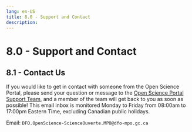 ```yaml
---
lang: en-US
title: 8.0 - Support and Contact
description:
---
```

# 8.0 - Support and Contact

## 8.1 - Contact Us

If you would like to get in contact with someone from the Open Science Portal, please send your question or message to the [Open Science Portal Support Team](mailto:DFO.OpenScience-ScienceOuverte.MPO@dfo-mpo.gc.ca), and a member of the team will get back to you as soon as possible! This email inbox is monitored Monday to Friday from 08:00am to 17:00pm Eastern Time, excluding Canadian public holidays.

Email: `DFO.OpenScience-ScienceOuverte.MPO@dfo-mpo.gc.ca`
